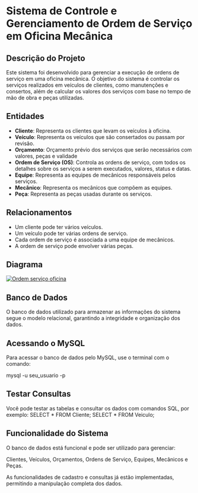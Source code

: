 # Sistema de Controle e Gerenciamento de Ordem de Serviço em Oficina Mecânica

## Descrição do Projeto

Este sistema foi desenvolvido para gerenciar a execução de ordens de serviço em uma oficina mecânica. O objetivo do sistema é controlar os serviços realizados em veículos de clientes, como manutenções e consertos, além de calcular os valores dos serviços com base no tempo de mão de obra e peças utilizadas.

## Entidades

- **Cliente**: Representa os clientes que levam os veículos à oficina.
- **Veículo**: Representa os veículos que são consertados ou passam por revisão.
- **Orçamento**: Orçamento prévio dos serviços que serão necessários com valores, peças e validade 
- **Ordem de Serviço (OS)**: Controla as ordens de serviço, com todos os detalhes sobre os serviços a serem executados, valores, status e datas.
- **Equipe**: Representa as equipes de mecânicos responsáveis pelos serviços.
- **Mecânico**: Representa os mecânicos que compõem as equipes.
- **Peça**: Representa as peças usadas durante os serviços.

## Relacionamentos

- Um cliente pode ter vários veículos.
- Um veículo pode ter várias ordens de serviço.
- Cada ordem de serviço é associada a uma equipe de mecânicos.
- A ordem de serviço pode envolver várias peças.

## Diagrama



[![Ordem serviço oficina](Ordem%20servico%20oficina.png)](https://github.com/LudmilaRamos/os_oficina_dio/blob/main/Ordem%20servi%C3%A7o%20oficina.png)


## Banco de Dados
O banco de dados utilizado para armazenar as informações do sistema segue o modelo relacional, garantindo a integridade e organização dos dados.

## Acessando o MySQL
Para acessar o banco de dados pelo MySQL, use o terminal com o comando:

mysql -u seu_usuario -p

## Testar Consultas
Você pode testar as tabelas e consultar os dados com comandos SQL, por exemplo:
SELECT * FROM Cliente;
SELECT * FROM Veiculo;

## Funcionalidade do Sistema
O banco de dados está funcional e pode ser utilizado para gerenciar:

Clientes, Veículos, Orçamentos, Ordens de Serviço, Equipes, Mecânicos e Peças.

As funcionalidades de cadastro e consultas já estão implementadas, permitindo a manipulação completa dos dados.


